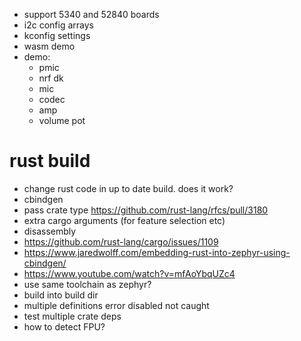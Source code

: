 * support 5340 and 52840 boards
* i2c config arrays
* kconfig settings
* wasm demo
* demo:
  * pmic
  * nrf dk
  * mic
  * codec
  * amp
  * volume pot

# rust build

* change rust code in up to date build. does it work?
* cbindgen
* pass crate type https://github.com/rust-lang/rfcs/pull/3180
* extra cargo arguments (for feature selection etc)
* disassembly
* https://github.com/rust-lang/cargo/issues/1109
* https://www.jaredwolff.com/embedding-rust-into-zephyr-using-cbindgen/
* https://www.youtube.com/watch?v=mfAoYbqUZc4
* use same toolchain as zephyr?
* build into build dir
* multiple definitions error disabled not caught
* test multiple crate deps
* how to detect FPU?